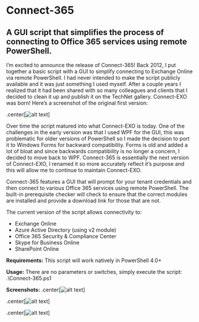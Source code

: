 # Connect-365
## A GUI script that simplifies the process of connecting to Office 365 services using remote PowerShell.

I’m excited to announce the release of Connect-365! Back 2012, I put together a basic script with a GUI to simplify connecting to Exchange Online via remote PowerShell. I had never intended to make the script publicly available and it was just something I used myself. After a couple years I realized that it had been shared with so many colleagues and clients that I decided to clean it up and publish it on the TechNet gallery. Connect-EXO was born! Here’s a screenshot of the original first version:

.center[![alt text](https://www.cgoosen.com/wp-content/uploads/2017/03/Capture1.png "")]

Over time the script matured into what Connect-EXO is today. One of the challenges in the early version was that I used WPF for the GUI, this was problematic for older versions of PowerShell so I made the decision to port it to Windows Forms for backward compatibility. Forms is old and added a lot of bloat and since backwards compatibility is no longer a concern, I decided to move back to WPF. Connect-365 is essentially the next version of Connect-EXO, I renamed it so more accurately reflect it’s purpose and this will allow me to continue to maintain Connect-EXO.

Connect-365 features a GUI that will prompt for your tenant credentials and then connect to various Office 365 services using remote PowerShell. The built-in prerequisite checker will check to ensure that the correct modules are installed and provide a download link for those that are not.

The current version of the script allows connectivity to:
* Exchange Online
* Azure Active Directory (using v2 module)
* Office 365 Security & Compliance Center
* Skype for Business Online
* SharePoint Online

**Requirements:**
This script will work natively in PowerShell 4.0+

**Usage:**
There are no parameters or switches, simply execute the script: .\Connect-365.ps1

**Screenshots:**
.center[![alt text](https://www.cgoosen.com/wp-content/uploads/2017/03/a.png "")]

.center[![alt text](https://www.cgoosen.com/wp-content/uploads/2017/03/b.png "")]

.center[![alt text](https://www.cgoosen.com/wp-content/uploads/2017/03/c.png "")]
